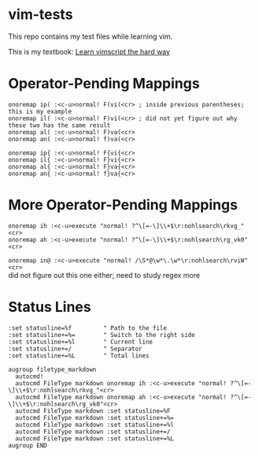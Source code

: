 # vim-tests  
This repo contains my test files while learning vim.

This is my textbook: [Learn vimscript the hard way](https://learnvimscriptthehardway.stevelosh.com)  

Operator-Pending Mappings
=========================
`onoremap ip( :<c-u>normal! F(vi(<cr> ; inside previous parentheses; this is my example`  
`onoremap il( :<c-u>normal! F)vi(<cr> ; did not yet figure out why these two has the same result`  
`onoremap al( :<c-u>normal! F)va(<cr>`  
`onoremap an( :<c-u>normal! f)va(<cr>`  

`onoremap ip{ :<c-u>normal! F{vi{<cr>`  
`onoremap il{ :<c-u>normal! F}vi{<cr>`  
`onoremap al{ :<c-u>normal! F}va{<cr>`  
`onoremap an{ :<c-u>normal! f}va{<cr>`  

More Operator-Pending Mappings
==============================
`onoremap ih :<c-u>execute "normal! ?^\[=-\]\\+$\r:nohlsearch\rkvg_"<cr>`  
`onoremap ah :<c-u>execute "normal! ?^\[=-\]\\+$\r:nohlsearch\rg_vk0"<cr>`  

`onoremap in@ :<c-u>execute "normal! /\S*@\w*\.\w*\r:nohlsearch\rviW"<cr>`   
did not figure out this one either; need to study regex more  

Status Lines
============
`:set statusline=%f         " Path to the file`   
`:set statusline+=%=        " Switch to the right side`   
`:set statusline+=%l        " Current line`    
`:set statusline+=/         " Separator`   
`:set statusline+=%L        " Total lines`   
   
`augroup filetype_markdown`   
`  autocmd!`   
`  autocmd FileType markdown onoremap ih :<c-u>execute "normal! ?^\[=-\]\\+$\r:nohlsearch\rkvg_"<cr>`   
`  autocmd FileType markdown onoremap ah :<c-u>execute "normal! ?^\[=-\]\\+$\r:nohlsearch\rg_vk0"<cr>`   
`  autocmd FileType markdown :set statusline=%F`   
`  autocmd FileType markdown :set statusline+=%=`           
`  autocmd FileType markdown :set statusline+=%l`   
`  autocmd FileType markdown :set statusline+=/`   
`  autocmd FileType markdown :set statusline+=%L`   
`augroup END`   
